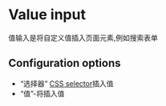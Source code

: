 # Value input

值输入是将自定义值插入页面元素,例如搜索表单

## Configuration options

- “选择器” [CSS selector][css-selector]插入值
- “值”-将插入值

[css-selector]: ../CSS%20selector.md